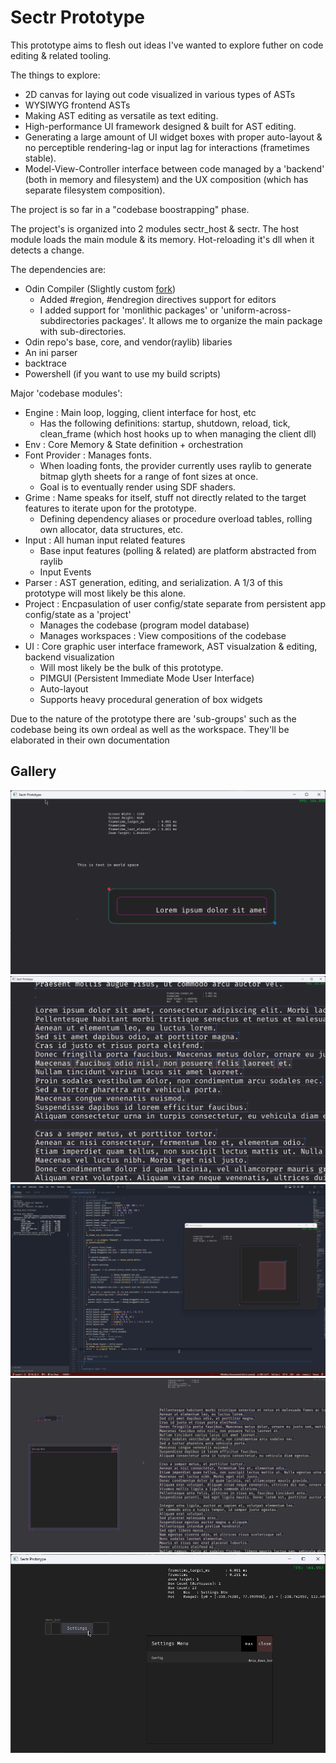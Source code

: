 # Sectr Prototype

This prototype aims to flesh out ideas I've wanted to explore futher on code editing & related tooling.

The things to explore:

* 2D canvas for laying out code visualized in various types of ASTs
* WYSIWYG frontend ASTs
* Making AST editing as versatile as text editing.
* High-performance UI framework designed & built for AST editing.
* Generating a large amount of UI widget boxes with proper auto-layout & no perceptible rendering-lag or input lag for interactions (frametimes stable).
* Model-View-Controller interface between code managed by a 'backend' (both in memory and filesystem) and the UX composition (which has separate filesystem composition).

The project is so far in a "codebase boostrapping" phase.

The project's is organized into 2 modules sectr_host & sectr.
The host module loads the main module & its memory. Hot-reloading it's dll when it detects a change.

The dependencies are:

* Odin Compiler (Slightly custom [fork](https://github.com/Ed94/Odin))
  * Added #region, #endregion directives support for editors
  * I added support for 'monlithic packages' or 'uniform-across-subdirectories packages'. It allows me to organize the main package with sub-directories.
* Odin repo's base, core, and vendor(raylib) libaries
* An ini parser
* backtrace
* Powershell (if you want to use my build scripts)

Major 'codebase modules':

* Engine : Main loop, logging, client interface for host, etc
  * Has the following definitions: startup, shutdown, reload, tick, clean_frame (which host hooks up to when managing the client dll)
* Env : Core Memory & State definition + orchestration
* Font Provider : Manages fonts.
  * When loading fonts, the provider currently uses raylib to generate bitmap glyth sheets for a range of font sizes at once.
  * Goal is to eventually render using SDF shaders.
* Grime : Name speaks for itself, stuff not directly related to the target features to iterate upon for the prototype.
  * Defining dependency aliases or procedure overload tables, rolling own allocator, data structures, etc.
* Input : All human input related features
  * Base input features (polling & related) are platform abstracted from raylib
  * Input Events
* Parser : AST generation, editing, and serialization. A 1/3 of this prototype will most likely be this alone.
* Project : Encpasulation of user config/state separate from persistent app config/state as a 'project'
  * Manages the codebase (program model database)
  * Manages workspaces : View compositions of the codebase
* UI : Core graphic user interface framework, AST visualzation & editing, backend visualization
  * Will most likely be the bulk of this prototype.
  * PIMGUI (Persistent Immediate Mode User Interface)
  * Auto-layout
  * Supports heavy procedural generation of box widgets

Due to the nature of the prototype there are 'sub-groups' such as the codebase being its own ordeal as well as the workspace.
They'll be elaborated in their own documentation

## Gallery

![img](docs/assets/sectr_host_2024-03-09_04-30-27.png)
![img](docs/assets/sectr_host_2024-05-04_12-29-39.png)
![img](docs/assets/Code_2024-05-04_12-55-53.png)
![img](docs/assets/sectr_host_2024-05-11_22-34-15.png)
![img](docs/assets/sectr_host_2024-05-15_03-32-36.png)
